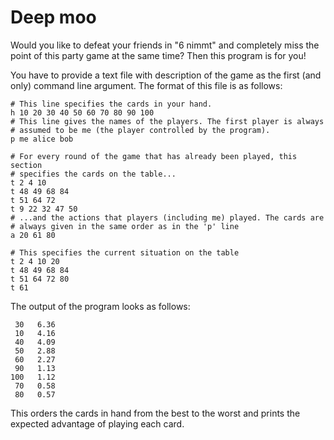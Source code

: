 # Deep moo

Would you like to defeat your friends in "6 nimmt" and completely miss the point
of this party game at the same time? Then this program is for you!

You have to provide a text file with description of the game as the first (and
only) command line argument. The format of this file is as follows:

    # This line specifies the cards in your hand.
    h 10 20 30 40 50 60 70 80 90 100
    # This line gives the names of the players. The first player is always
    # assumed to be me (the player controlled by the program).
    p me alice bob

    # For every round of the game that has already been played, this section
    # specifies the cards on the table...
    t 2 4 10
    t 48 49 68 84
    t 51 64 72
    t 9 22 32 47 50
    # ...and the actions that players (including me) played. The cards are
    # always given in the same order as in the 'p' line
    a 20 61 80

    # This specifies the current situation on the table
    t 2 4 10 20
    t 48 49 68 84
    t 51 64 72 80
    t 61

The output of the program looks as follows:

     30   6.36
     10   4.16
     40   4.09
     50   2.88
     60   2.27
     90   1.13
    100   1.12
     70   0.58
     80   0.57

This orders the cards in hand from the best to the worst and prints the expected
advantage of playing each card.
